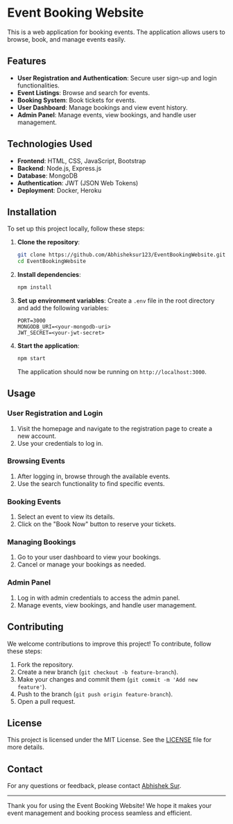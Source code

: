 # Event Booking Website

This is a web application for booking events. The application allows users to browse, book, and manage events easily. 

## Features

- **User Registration and Authentication**: Secure user sign-up and login functionalities.
- **Event Listings**: Browse and search for events.
- **Booking System**: Book tickets for events.
- **User Dashboard**: Manage bookings and view event history.
- **Admin Panel**: Manage events, view bookings, and handle user management.

## Technologies Used

- **Frontend**: HTML, CSS, JavaScript, Bootstrap
- **Backend**: Node.js, Express.js
- **Database**: MongoDB
- **Authentication**: JWT (JSON Web Tokens)
- **Deployment**: Docker, Heroku

## Installation

To set up this project locally, follow these steps:

1. **Clone the repository**:
    ```sh
    git clone https://github.com/Abhisheksur123/EventBookingWebsite.git
    cd EventBookingWebsite
    ```

2. **Install dependencies**:
    ```sh
    npm install
    ```

3. **Set up environment variables**:
    Create a `.env` file in the root directory and add the following variables:
    ```env
    PORT=3000
    MONGODB_URI=<your-mongodb-uri>
    JWT_SECRET=<your-jwt-secret>
    ```

4. **Start the application**:
    ```sh
    npm start
    ```

    The application should now be running on `http://localhost:3000`.

## Usage

### User Registration and Login

1. Visit the homepage and navigate to the registration page to create a new account.
2. Use your credentials to log in.

### Browsing Events

1. After logging in, browse through the available events.
2. Use the search functionality to find specific events.

### Booking Events

1. Select an event to view its details.
2. Click on the "Book Now" button to reserve your tickets.

### Managing Bookings

1. Go to your user dashboard to view your bookings.
2. Cancel or manage your bookings as needed.

### Admin Panel

1. Log in with admin credentials to access the admin panel.
2. Manage events, view bookings, and handle user management.

## Contributing

We welcome contributions to improve this project! To contribute, follow these steps:

1. Fork the repository.
2. Create a new branch (`git checkout -b feature-branch`).
3. Make your changes and commit them (`git commit -m 'Add new feature'`).
4. Push to the branch (`git push origin feature-branch`).
5. Open a pull request.

## License

This project is licensed under the MIT License. See the [LICENSE](LICENSE) file for more details.

## Contact

For any questions or feedback, please contact [Abhishek Sur](mailto:abhisheksur99@gmail.com).

---

Thank you for using the Event Booking Website! We hope it makes your event management and booking process seamless and efficient.
